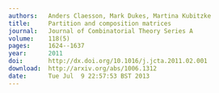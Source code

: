 ```yaml
---
authors:   Anders Claesson, Mark Dukes, Martina Kubitzke
title:     Partition and composition matrices
journal:   Journal of Combinatorial Theory Series A
volume:    118(5)
pages:     1624--1637
year:      2011
doi:       http://dx.doi.org/10.1016/j.jcta.2011.02.001
download:  http://arxiv.org/abs/1006.1312
date:      Tue Jul  9 22:57:53 BST 2013
---
```

